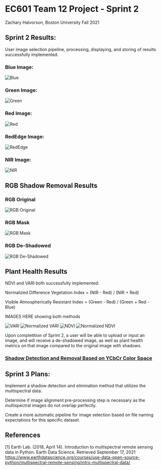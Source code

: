 # EC601 Team 12 Project - Sprint 2
Zachary Halvorson, Boston University Fall 2021

## Sprint 2 Results:

User image selection pipeline, processing, displaying, and storing of results successfully implemented.
### Blue Image:
![Blue](https://github.com/halveez/ec601_a1_proj12/blob/main/Sprint2/DJI_0741.TIF.jpg)
### Green Image:
![Green](https://github.com/halveez/ec601_a1_proj12/blob/main/Sprint2/DJI_0742.TIF.jpg)
### Red Image:
![Red](https://github.com/halveez/ec601_a1_proj12/blob/main/Sprint2/DJI_0743.TIF.jpg)
### RedEdge Image:
![RedEdge](https://github.com/halveez/ec601_a1_proj12/blob/main/Sprint2/DJI_0744.TIF.jpg)
### NIR Image:
![NIR](https://github.com/halveez/ec601_a1_proj12/blob/main/Sprint2/DJI_0745.TIF.jpg)

## RGB Shadow Removal Results

### RGB Original
![RGB Original](https://github.com/halveez/ec601_a1_proj12/blob/main/Sprint2/DJI_0740.JPG)
### RGB Mask
![RGB Mask](https://github.com/halveez/ec601_a1_proj12/blob/main/Sprint2/mask_DJI_0740.JPG)
### RGB De-Shadowed
![RGB De-Shadowed](https://github.com/halveez/ec601_a1_proj12/blob/main/Sprint2/processed_DJI_0740.JPG)

## Plant Health Results

NDVI and VARI both successfully implemented:

Normalized Difference Vegetation Index = (NIR - Red) / (NIR + Red)

Visible Atmospherically Resistant Index = (Green - Red) / (Green + Red - Blue)

IMAGES HERE showing both methods

![VARI]()
![Normalized VARI]()
![NDVI]()
![Normalized NDVI]()


Upon completition of Sprint 2, a user will be able to upload or input an image, and will receive a de-shadowed image, as well as plant health metrics on that image compared to the original image with shadows.


### [Shadow Detection and Removal Based on YCbCr Color Space](https://github.com/mykhailo-mostipan/shadow-removal)

## Sprint 3 Plans:

Implement a shadow detection and elimination method that utilizes the multispectral data.

Determine if image alignment pre-processing step is necessary as the multispectral images do not overlap perfectly.

Create a more automatic pipeline for image selection based on file naming expectations for this specific dataset.

## References

<a id="1">[1]</a> 
Earth Lab. (2018, April 14). Introduction to multispectral remote sensing data in Python.
Earth Data Science. Retrieved September 17, 2021
https://www.earthdatascience.org/courses/use-data-open-source-python/multispectral-remote-sensing/intro-multispectral-data/
